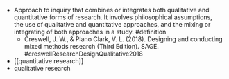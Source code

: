 - Approach to inquiry that combines or integrates both qualitative and quantitative forms of research. It involves philosophical assumptions, the use of qualitative and quantitative approaches, and the mixing or integrating of both approaches in a study. #definition
	- Creswell, J. W., & Plano Clark, V. L. (2018). Designing and conducting mixed methods research (Third Edition). SAGE. #creswellResearchDesignQualitative2018
- [[quantitative research]]
- qualitative research